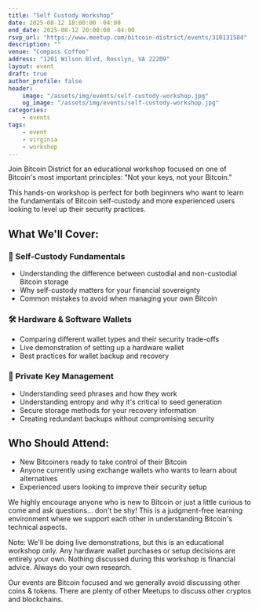 ```yaml
---
title: "Self Custody Workshop"
date: 2025-08-12 18:00:00 -04:00
end_date: 2025-08-12 20:00:00 -04:00
rsvp_url: "https://www.meetup.com/bitcoin-district/events/310131584"
description: ""
venue: "Compass Coffee"
address: "1201 Wilson Blvd, Rosslyn, VA 22209"
layout: event
draft: true
author_profile: false
header:
    image: "/assets/img/events/self-custody-workshop.jpg"
    og_image: "/assets/img/events/self-custody-workshop.jpg"
categories:
    - events
tags:
    - event
    - virginia
    - workshop
---
```


Join Bitcoin District for an educational workshop focused on one of Bitcoin's most important principles: "Not your keys, not your Bitcoin."

This hands-on workshop is perfect for both beginners who want to learn the fundamentals of Bitcoin self-custody and more experienced users looking to level up their security practices.

## What We'll Cover:

### 🔐 Self-Custody Fundamentals
- Understanding the difference between custodial and non-custodial Bitcoin storage
- Why self-custody matters for your financial sovereignty
- Common mistakes to avoid when managing your own Bitcoin  

### 🛠️ Hardware & Software Wallets
- Comparing different wallet types and their security trade-offs
- Live demonstration of setting up a hardware wallet
- Best practices for wallet backup and recovery  

### 🔑 Private Key Management
- Understanding seed phrases and how they work
- Understanding entropy and why it's critical to seed generation
- Secure storage methods for your recovery information
- Creating redundant backups without compromising security  

## Who Should Attend:
- New Bitcoiners ready to take control of their Bitcoin
- Anyone currently using exchange wallets who wants to learn about alternatives
- Experienced users looking to improve their security setup

We highly encourage anyone who is new to Bitcoin or just a little curious to come and ask questions... don't be shy! This is a judgment-free learning environment where we support each other in understanding Bitcoin's technical aspects.  

Note: We'll be doing live demonstrations, but this is an educational workshop only. Any hardware wallet purchases or setup decisions are entirely your own. Nothing discussed during this workshop is financial advice. Always do your own research.  

Our events are Bitcoin focused and we generally avoid discussing other coins & tokens. There are plenty of other Meetups to discuss other cryptos and blockchains.